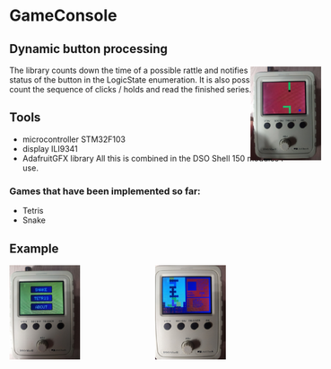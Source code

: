 # GameConsole
## Dynamic button processing
The library counts down the time of a possible rattle and notifies about the status of the button in the LogicState enumeration. It is also possible to count the sequence of clicks / holds and read the finished series.
## Tools
- microcontroller STM32F103
- display ILI9341
- AdafruitGFX library
All this is combined in the DSO Shell 150 modules I use.
### Games that have been implemented so far: 
- Tetris
- Snake
## Example
<img src="https://github.com/XForgivenGitX/Game-Console/blob/master/pictures/3gKi9pon0uI.jpg" width="25%"/>
<img src="https://github.com/XForgivenGitX/Game-Console/blob/master/pictures/OAbxks6Mp9Q.jpg" style="position: relative; max-width: 100%;left: 300px;top: -355px" width="25%"/>
<img src="https://github.com/XForgivenGitX/Game-Console/blob/master/pictures/tkPjh83XvJE.jpg" width="25%"/>
